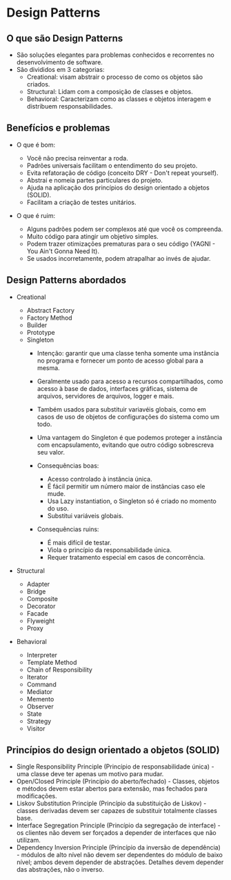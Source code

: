 # Design Patterns

## O que são Design Patterns

- São soluções elegantes para problemas conhecidos e recorrentes no desenvolvimento de software.
- São divididos em 3 categorias:
    - Creational: visam abstrair o processo de como os objetos são criados.
    - Structural: Lidam com a composição de classes e objetos.
    - Behavioral: Caracterizam como as classes e objetos interagem e distribuem responsabilidades.

## Benefícios e problemas

- O que é bom:
    - Você não precisa reinventar a roda.
    - Padrões universais facilitam o entendimento do seu projeto.
    - Evita refatoração de código (conceito DRY - Don't repeat yourself).
    - Abstrai e nomeia partes particulares do projeto.
    - Ajuda na aplicação dos princípios do design orientado a objetos (SOLID).
    - Facilitam a criação de testes unitários.

- O que é ruim:
    - Alguns padrões podem ser complexos até que você os compreenda.
    - Muito código para atingir um objetivo simples.
    - Podem trazer otimizações prematuras para o seu código (YAGNI - You Ain't Gonna Need It).
    - Se usados incorretamente, podem atrapalhar ao invés de ajudar.

## Design Patterns abordados

- Creational
    - Abstract Factory
    - Factory Method
    - Builder
    - Prototype
    - Singleton
        - Intenção: garantir que uma classe tenha somente uma instância no programa e fornecer um ponto de acesso global para a mesma.
        - Geralmente usado para acesso a recursos compartilhados, como acesso à base de dados, interfaces gráficas, sistema de arquivos, servidores de arquivos, logger e mais.
        - Também usados para substituir variavéis globais, como em casos de uso de objetos de configurações do sistema como um todo.
        - Uma vantagem do Singleton é que podemos proteger a instância com encapsulamento, evitando que outro código sobrescreva seu valor.

        - Consequências boas:
            - Acesso controlado à instância única.
            - É fácil permitir um número maior de instâncias caso ele mude.
            - Usa Lazy instantiation, o Singleton só é criado no momento do uso.
            - Substitui variáveis globais.

        - Consequências ruins:
            - É mais difícil de testar.
            - Viola o princípio da responsabilidade única.
            - Requer tratamento especial em casos de concorrência.

- Structural
    - Adapter
    - Bridge
    - Composite
    - Decorator
    - Facade
    - Flyweight
    - Proxy

- Behavioral
    - Interpreter
    - Template Method
    - Chain of Responsibility
    - Iterator
    - Command
    - Mediator
    - Memento
    - Observer
    - State
    - Strategy
    - Visitor

## Princípios do design orientado a objetos (SOLID)

- Single Responsibility Principle (Princípio de responsabilidade única) - uma classe deve ter apenas um motivo para mudar.
- Open/Closed Principle (Princípio do aberto/fechado) - Classes, objetos e métodos devem estar abertos para extensão, mas fechados para modificações.
- Liskov Substitution Principle (Princípio da substituição de Liskov) - classes derivadas devem ser capazes de substituir totalmente classes base.
- Interface Segregation Principle (Princípio da segregação de interface) - os clientes não devem ser forçados a depender de interfaces que não utilizam.
- Dependency Inversion Principle (Princípio da inversão de dependência) - módulos de alto nível não devem ser dependentes do módulo de baixo nível; ambos devem depender de abstrações. Detalhes devem depender das abstrações, não o inverso.
